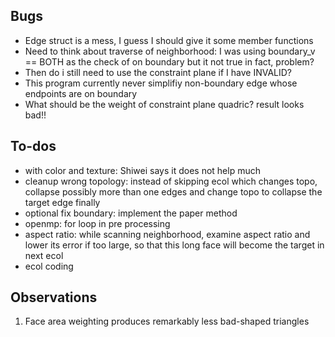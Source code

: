 
## Bugs

* Edge struct is a mess, I guess I should give it some member functions
* Need to think about traverse of neighborhood: I was using boundary_v == BOTH as
  the check of on boundary but it not true in fact, problem?
* Then do i still need to use the constraint plane if I have INVALID?
* This program currently never simplifiy non-boundary edge whose endpoints are on boundary
* What should be the weight of constraint plane quadric? result looks bad!!

## To-dos

* with color and texture: Shiwei says it does not help much
* cleanup wrong topology: instead of skipping ecol which changes topo, collapse possibly
  more than one edges and change topo to collapse the target edge finally
* optional fix boundary: implement the paper method
* openmp: for loop in pre processing
* aspect ratio: while scanning neighborhood, examine aspect ratio and lower its error if
  too large, so that this long face will become the target in next ecol
* ecol coding

## Observations

1. Face area weighting produces remarkably less bad-shaped triangles

